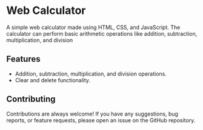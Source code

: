 # Web Calculator

A simple web calculator made using HTML, CSS, and JavaScript.
The calculator can perform basic arithmetic operations like addition, subtraction, multiplication, and division
## Features

- Addition, subtraction, multiplication, and division operations.
- Clear and delete functionality.


## Contributing

Contributions are always welcome! If you have any suggestions, bug reports, or feature requests, please open an issue on the GitHub repository.


